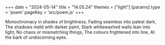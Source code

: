 +++
date = "2024-05-14"
title = "14.05.24"
themes = ["light"]
[params]
  type = 'poem'
  pageKey = 'src/poem.js'
+++

Monochromacy in shades of brightness,
Fading seamless into palest dark,
The shadows meld with darker paint,
Stark whitewashed walls lean into light,
No chaos or mismatching things,
The colours frightened into line,
At the bark of undiscerning eyes.
